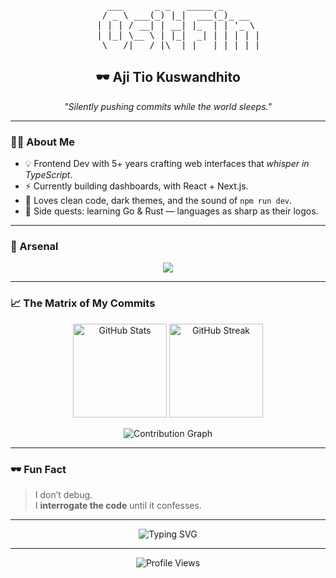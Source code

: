 <!-- 🕶️ Aji Tio Kuswandhito — The Code Whisperer -->
<pre align="center">
      ___      _ _   _____ _       
     / _ \ ___(_) |_|  ___(_)_ __  
    | | | / __| | __| |_  | | '_ \ 
    | |_| \__ \ | |_|  _| | | | | |
     \___/|___/_|\__|_|   |_|_| |_|
</pre>

<h2 align="center">🕶️ Aji Tio Kuswandhito</h2>
<p align="center">
  <em>"Silently pushing commits while the world sleeps."</em>
</p>

---

### 👨‍💻 About Me
- 💡 Frontend Dev with 5+ years crafting web interfaces that *whisper in TypeScript*.  
- ⚡ Currently building dashboards, with React + Next.js.  
- 🧠 Loves clean code, dark themes, and the sound of `npm run dev`.  
- 🌙 Side quests: learning Go & Rust — languages as sharp as their logos.  

---

### 🧰 Arsenal
<p align="center">
  <img src="https://skillicons.dev/icons?i=react,nextjs,vue,angular,typescript,javascript,python,php,dart,nodejs,express,nest,tailwind,bootstrap,git,github,vscode,mysql,postgres,mongodb,firebase" />
</p>

---

### 📈 The Matrix of My Commits
<p align="center">
  <img src="https://github-readme-stats.vercel.app/api?username=ajitiok&show_icons=true&theme=tokyonight&include_all_commits=true&count_private=true&cache_seconds=7200" height="150" alt="GitHub Stats" />
  <img src="https://github-readme-streak-stats.herokuapp.com/?user=ajitiok&theme=tokyonight" height="150" alt="GitHub Streak" />
</p>

<p align="center">
  <img src="https://github-readme-activity-graph.vercel.app/graph?username=ajitiok&bg_color=0D1117&color=00FFF7&line=00C0FF&point=FFFFFF&area=true&hide_border=true" alt="Contribution Graph" />
</p>

---

### 🕶️ Fun Fact
> I don’t debug.  
> I **interrogate the code** until it confesses.

---

<p align="center">
  <img src="https://readme-typing-svg.herokuapp.com?font=Fira+Code&size=18&pause=1000&color=00FFF7&center=true&vCenter=true&width=500&lines=Building+Things+That+Shouldn't+Exist;Turning+Coffee+Into+Frontend+Magic;404+Sleep+Not+Found;Welcome+to+My+Digital+Lair" alt="Typing SVG" />
</p>

---

<p align="center">
  <img src="https://komarev.com/ghpvc/?username=ajitiok&label=visits&color=00FFF7&style=flat" alt="Profile Views" />
</p>
